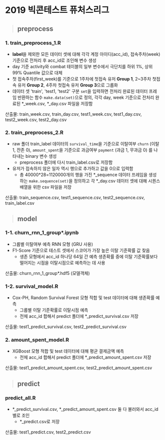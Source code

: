 ﻿#  2019 빅콘테스트 퓨처스리그
  
> ## preprocess
### 1. train_preprocess_1.R
- **label**을 제외한 모든 데이터 셋에 대해 각각 계정 아이디(acc_id), 접속주차(week) 기준으로 전처리 후 acc_id로 조인해 변수 생성
- day 기준  activity와 combat 테이블의 일부 변수에서 극단치를 하위 1%, 상위 99% Quantile 값으로 대체
- 첫 접속주차(first_week)를 기준으로 1주차에 첫접속 유저  **Group 1**, 2~3주차 첫접속 유저  **Group 2**, 4주차 첫접속 유저 **Group 3**으로 그룹화
- 데이터 셋 'train', 'test1, 'test2' 구분 `set`을 입력하면 전처리 완료된 데이터 프레임 반환하는 함수 `make.data(set)`으로 정의, 각각 day, week 기준으로 전처리 완료된 *_week.csv, *_day.csv 파일을 저장함

산출물: train_week.csv, train_day.csv, test1_week.csv, test1_day.csv, test2_week.csv, test2_day.csv
  
### 2. train_preprocess_2.R
- raw 폴더 train_label  데이터의 `survival_time`을 기준으로 이탈여부 `churn` (이탈 1, 잔존 0), `amount_spent`을 기준으로 과금여부 `payment` (과금 1, 무과금 0) 를 나타내는 binary 변수 생성
	- preprocess 폴더에 다시 train_label.csv로 저장함
- 유저가 접속하지 않은 일자 역시 행으로 추가하고 값을 0으로 입력함
	- 총 40000*28=1120000개의 행을 가진 *_sequence 데이터 프레임을 생성하는 `make.sequence(set)`을 정의하고 각 *_day.csv 데이터 셋에 대해 시퀀스 배열을 위한 csv 파일을 저장

산출물: train_sequence.csv, test1_sequence.csv, test2_sequence.csv, train_label.csv
  
  
> ## model
### 1-1. churn_rnn_1_group*.ipynb
- 그룹별 이탈여부 예측 RNN 모형 (GRU 사용)
- F1-Score 기준으로 테스트 셋에서 스코어가 가장 높은 이탈 기준확률 값 찾음
	- 생존 모형에서 acc_id 하나당 64일 간 예측 생존확률 중에 이탈 기준확률보다 떨어지는 시점을 이탈시점으로 예측하는 데 사용

산출물: churn_rnn_1_group*.hdf5 (모델객체)
  
### 1-2. survival_model.R
- Cox-PH, Random Survival Forest 모형 적합 및 test 데이터에 대해 생존확률 예측
	- 그룹별 이탈 기준확률로 이탈시점 예측
	- 전체 acc_id 합해서 predict 폴더에 *_predict_survival.csv 저장

산출물: test1_predict_survival.csv, test2_predict_survival.csv
  
### 2. amount_spent_model.R
- XGBoost 모형 적합 및 test 데이터에 대해 평균 결제금액 예측
	- 전체 acc_id 합해서 predict 폴더에 *_predict_amount_spent.csv 저장

산출물: test1_predict_amount_spent.csv, test2_predict_amount_spent.csv
  
  
> ## predict
### predict_all.R
- *_predict_survival.csv, *_predict_amount_spent.csv 둘 다 불러와서 acc_id 별로 조인
	-  *_predict.csv로 저장
	
산출물: test1_predict.csv, test2_predict.csv
  